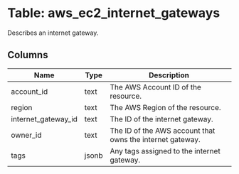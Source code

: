 
# Table: aws_ec2_internet_gateways
Describes an internet gateway.
## Columns
| Name        | Type           | Description  |
| ------------- | ------------- | -----  |
|account_id|text|The AWS Account ID of the resource.|
|region|text|The AWS Region of the resource.|
|internet_gateway_id|text|The ID of the internet gateway.|
|owner_id|text|The ID of the AWS account that owns the internet gateway.|
|tags|jsonb|Any tags assigned to the internet gateway.|
